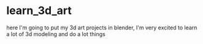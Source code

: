 # learn_3d_art
here I'm going to put my 3d art projects in blender, I'm very excited to learn a lot of 3d modeling and do a lot things
